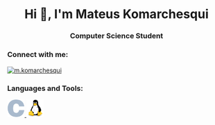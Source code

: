 <h1 align="center">Hi 👋, I'm Mateus Komarchesqui</h1>
<h3 align="center">Computer Science Student</h3>

<h3 align="left">Connect with me:</h3>
<p align="left">
<a href="https://linkedin.com/in/m.komarchesqui" target="blank"><img align="center" src="https://cdn.jsdelivr.net/npm/simple-icons@3.0.1/icons/linkedin.svg" alt="m.komarchesqui" height="30" width="40" /></a>
</p>

<h3 align="left">Languages and Tools:</h3>
<p align="left"> <a href="https://www.cprogramming.com/" target="_blank"> <img src="https://raw.githubusercontent.com/devicons/devicon/master/icons/c/c-original.svg" alt="c" width="40" height="40"/> </a> <a href="https://www.linux.org/" target="_blank"> <img src="https://raw.githubusercontent.com/devicons/devicon/master/icons/linux/linux-original.svg" alt="linux" width="40" height="40"/> </a> </p>
